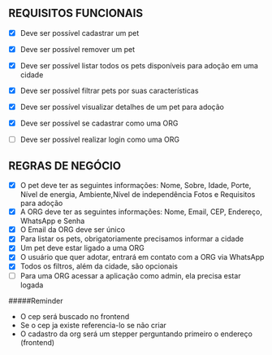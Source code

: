 ## REQUISITOS FUNCIONAIS

- [x] Deve ser possível cadastrar um pet
- [x] Deve ser possível remover um pet
- [x] Deve ser possível listar todos os pets disponíveis para adoção em uma cidade
- [x] Deve ser possível filtrar pets por suas características
- [x] Deve ser possível visualizar detalhes de um pet para adoção
- [x] Deve ser possível se cadastrar como uma ORG
- [ ] Deve ser possível realizar login como uma ORG 


## REGRAS DE NEGÓCIO

- [x] O pet deve ter as seguintes informações: 
Nome, Sobre, Idade, Porte, Nível de energia, Ambiente,Nível de independência Fotos e Requisitos para adoção
- [x] A ORG deve ter as seguintes informações: Nome, Email, CEP, Endereço, WhatsApp e Senha
- [x] O Email da ORG deve ser único
- [x] Para listar os pets, obrigatoriamente precisamos informar a cidade
- [x] Um pet deve estar ligado a uma ORG
- [x] O usuário que quer adotar, entrará em contato com a ORG via WhatsApp
- [x] Todos os filtros, além da cidade, são opcionais
- [ ] Para uma ORG acessar a aplicação como admin, ela precisa estar logada

#####Reminder
- O cep será buscado no frontend
- Se o cep ja existe referencia-lo se não criar
- O cadastro da org será um stepper perguntando primeiro o endereço (frontend)
